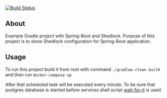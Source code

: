 [![Build Status](https://travis-ci.org/bartoszsokolik/spring-boot-shedlock.svg?branch=master)](https://travis-ci.org/bartoszsokolik/spring-boot-shedlock)

## About

Example Gradle project with Spring-Boot and Shedlock. Purpose of this project is to show Shedlock configuration for Spring-Boot application.

## Usage

To run this project build it from root with command `./gradlew clean build` and then run `docker-compose up`

After that scheduled task will be executed every minute. To be sure that postgres database is started before services shell script [wait-for-it](https://github.com/vishnubob/wait-for-it) is used. 